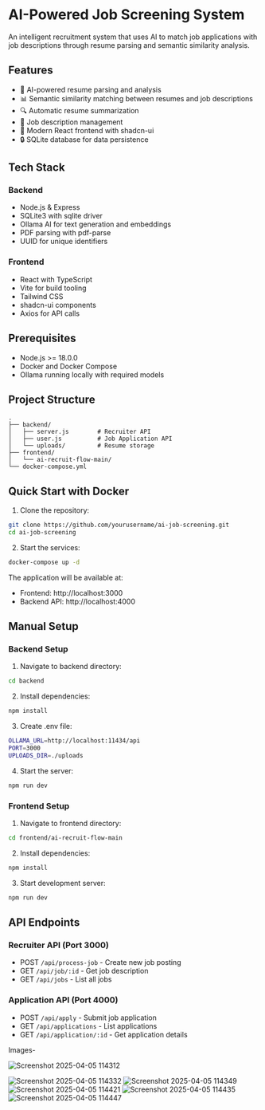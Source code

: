 # AI-Powered Job Screening System

An intelligent recruitment system that uses AI to match job applications with job descriptions through resume parsing and semantic similarity analysis.

## Features

- 🤖 AI-powered resume parsing and analysis
- 📊 Semantic similarity matching between resumes and job descriptions
- 🔍 Automatic resume summarization
- 💼 Job description management
- 📱 Modern React frontend with shadcn-ui
- 🔒 SQLite database for data persistence

## Tech Stack

### Backend
- Node.js & Express
- SQLite3 with sqlite driver
- Ollama AI for text generation and embeddings
- PDF parsing with pdf-parse
- UUID for unique identifiers

### Frontend
- React with TypeScript
- Vite for build tooling
- Tailwind CSS
- shadcn-ui components
- Axios for API calls

## Prerequisites

- Node.js >= 18.0.0
- Docker and Docker Compose
- Ollama running locally with required models

## Project Structure

```
.
├── backend/
│   ├── server.js        # Recruiter API
│   ├── user.js          # Job Application API
│   └── uploads/         # Resume storage
├── frontend/
│   └── ai-recruit-flow-main/
└── docker-compose.yml
```

## Quick Start with Docker

1. Clone the repository:
```sh
git clone https://github.com/yourusername/ai-job-screening.git
cd ai-job-screening
```

2. Start the services:
```sh
docker-compose up -d
```

The application will be available at:
- Frontend: http://localhost:3000
- Backend API: http://localhost:4000

## Manual Setup

### Backend Setup

1. Navigate to backend directory:
```sh
cd backend
```

2. Install dependencies:
```sh
npm install
```

3. Create .env file:
```sh
OLLAMA_URL=http://localhost:11434/api
PORT=3000
UPLOADS_DIR=./uploads
```

4. Start the server:
```sh
npm run dev
```

### Frontend Setup

1. Navigate to frontend directory:
```sh
cd frontend/ai-recruit-flow-main
```

2. Install dependencies:
```sh
npm install
```

3. Start development server:
```sh
npm run dev
```

## API Endpoints

### Recruiter API (Port 3000)
- POST `/api/process-job` - Create new job posting
- GET `/api/job/:id` - Get job description
- GET `/api/jobs` - List all jobs

### Application API (Port 4000) 
- POST `/api/apply` - Submit job application
- GET `/api/applications` - List applications
- GET `/api/application/:id` - Get application details

Images-

![Screenshot 2025-04-05 114312](https://github.com/user-attachments/assets/cc373fb8-633d-495f-b809-eff190231289)

![Screenshot 2025-04-05 114332](https://github.com/user-attachments/assets/407a65f6-e4f6-4f6d-8ac0-2b85199d350b)
![Screenshot 2025-04-05 114349](https://github.com/user-attachments/assets/c48bd835-1cf8-431b-8963-a8a1861e4897)
![Screenshot 2025-04-05 114421](https://github.com/user-attachments/assets/d679fc08-e480-4174-b99d-f0e1a39fd0ef)
![Screenshot 2025-04-05 114435](https://github.com/user-attachments/assets/e3d4a772-301a-44c0-a626-0185c2bb9dc3)
![Screenshot 2025-04-05 114447](https://github.com/user-attachments/assets/33165d2e-7886-4d99-be30-a7bb59af38fb)
